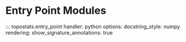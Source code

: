 # Entry Point Modules

::: topostats.entry_point
handler: python
options:
docstring_style: numpy
rendering:
show_signature_annotations: true
